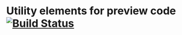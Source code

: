 # Utility elements for preview code[![Build Status](https://travis-ci.org/preview-code/util.svg?branch=master)](https://travis-ci.org/preview-code/util)
